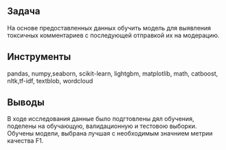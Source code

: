 ## Задача
На основе предоставленных данных обучить модель для выявления токсичных комментариев с последующей отправкой их на модерацию. 

## Инструменты
pandas, numpy,seaborn, scikit-learn, lightgbm, matplotlib, math, catboost, nltk,tf-idf, textblob, wordcloud

## Выводы
В ходе исследования данные было подгтовлены дял обучения, поделены на обучающую, валидационную и тестовою выборки. Обучены модели, выбрана лучшая с необходимым значнием метрии качества F1.
